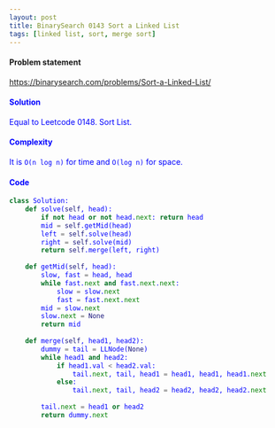 ```yaml
---
layout: post
title: BinarySearch 0143 Sort a Linked List
tags: [linked list, sort, merge sort]
---
```


#### Problem statement

<a href="https://binarysearch.com/problems/Sort-a-Linked-List/"> <font color = blue>https://binarysearch.com/problems/Sort-a-Linked-List/

#### Solution
Equal to Leetcode 0148. Sort List.

#### Complexity
It is `O(n log n)` for time and `O(log n)` for space.

#### Code
```python
class Solution:
    def solve(self, head):
        if not head or not head.next: return head
        mid = self.getMid(head)
        left = self.solve(head)
        right = self.solve(mid)
        return self.merge(left, right)
    
    def getMid(self, head):
        slow, fast = head, head
        while fast.next and fast.next.next:
            slow = slow.next
            fast = fast.next.next
        mid = slow.next
        slow.next = None
        return mid
    
    def merge(self, head1, head2):
        dummy = tail = LLNode(None)
        while head1 and head2:
            if head1.val < head2.val:
                tail.next, tail, head1 = head1, head1, head1.next
            else:
                tail.next, tail, head2 = head2, head2, head2.next
    
        tail.next = head1 or head2
        return dummy.next
```

